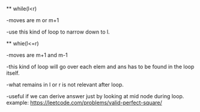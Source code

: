 ** while(l<r)

-moves are m or m+1

-use this kind of loop to narrow down to l. 
  
** whie(l<=r)

-moves are m+1 and m-1

-this kind of loop will go over each elem and ans has to be found in the loop itself.

-what remains in l or r is not relevant after loop.

-useful if we can derive answer just by looking at mid node during loop. example: https://leetcode.com/problems/valid-perfect-square/
